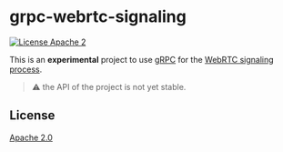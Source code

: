 # grpc-webrtc-signaling

[![License Apache 2](https://img.shields.io/badge/License-Apache2-blue.svg)](https://www.apache.org/licenses/LICENSE-2.0)

This is an **experimental** project to use [gRPC](https://grpc.io/) for the [WebRTC signaling process](https://developer.mozilla.org/en-US/docs/Web/API/WebRTC_API/Signaling_and_video_calling).

> :warning: the API of the project is not yet stable.

## License

[Apache 2.0](/LICENSE)

